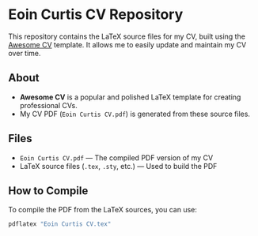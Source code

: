 # Eoin Curtis CV Repository

This repository contains the LaTeX source files for my CV, built using the [Awesome CV](https://github.com/posquit0/Awesome-CV) template. It allows me to easily update and maintain my CV over time.

## About

- **Awesome CV** is a popular and polished LaTeX template for creating professional CVs.  
- My CV PDF (`Eoin Curtis CV.pdf`) is generated from these source files.

## Files

- `Eoin Curtis CV.pdf` — The compiled PDF version of my CV  
- LaTeX source files (`.tex`, `.sty`, etc.) — Used to build the PDF  

## How to Compile

To compile the PDF from the LaTeX sources, you can use:

```bash
pdflatex "Eoin Curtis CV.tex"
